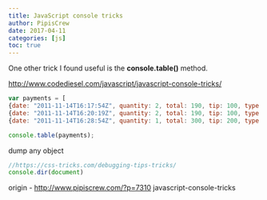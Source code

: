 ```yaml
---
title: JavaScript console tricks
author: PipisCrew
date: 2017-04-11
categories: [js]
toc: true
---
```


One other trick I found useful is the **console.table()** method. 

http://www.codediesel.com/javascript/javascript-console-tricks/

```js
var payments = [
{date: "2011-11-14T16:17:54Z", quantity: 2, total: 190, tip: 100, type: "tab"},
{date: "2011-11-14T16:20:19Z", quantity: 2, total: 190, tip: 100, type: "tab"},
{date: "2011-11-14T16:28:54Z", quantity: 1, total: 300, tip: 200, type: "visa"}];

console.table(payments);
```

dump any object
```js
//https://css-tricks.com/debugging-tips-tricks/
console.dir(document)
```

origin - http://www.pipiscrew.com/?p=7310 javascript-console-tricks
